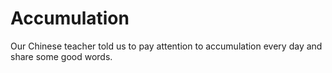 # Accumulation
Our Chinese teacher told us to pay attention to accumulation every day and share some good words.
